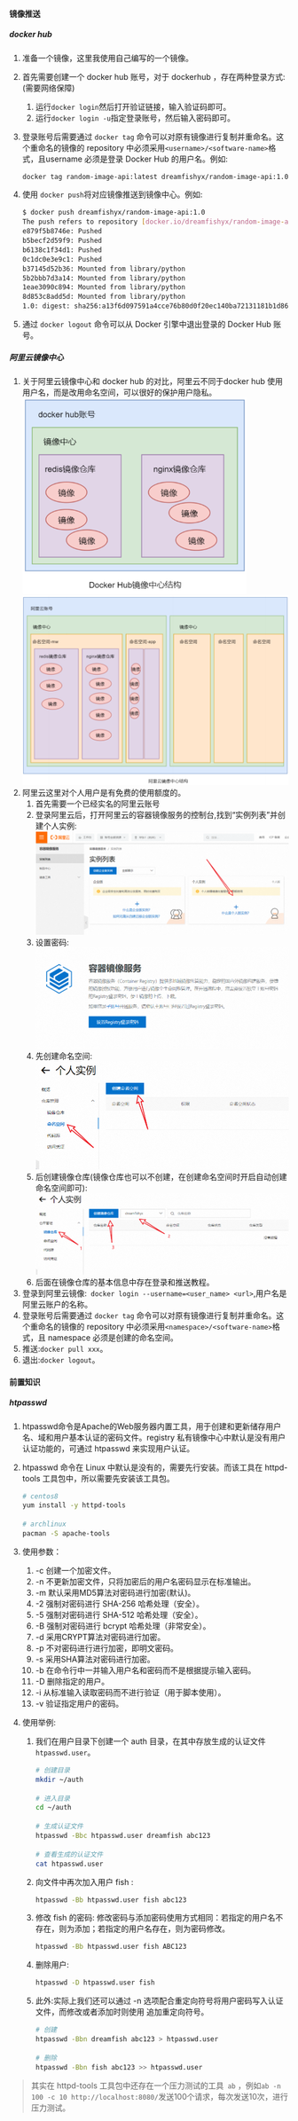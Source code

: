 #### 镜像推送

##### docker hub

1. 准备一个镜像，这里我使用自己编写的一个镜像。

2. 首先需要创建一个 docker hub 账号，对于 dockerhub ，存在两种登录方式:(需要网络保障)

   1. 运行`docker login`然后打开验证链接，输入验证码即可。
   2. 运行`docker login -u`指定登录账号，然后输入密码即可。

3. 登录账号后需要通过 `docker tag` 命令可以对原有镜像进行复制并重命名。这个重命名的镜像的 repository 中必须采用`<username>/<software-name>`格式，且username 必须是登录 Docker Hub 的用户名。例如:

   ```bash
   docker tag random-image-api:latest dreamfishyx/random-image-api:1.0
   ```

4. 使用 `docker push`将对应镜像推送到镜像中心。例如:

   ```bash
   $ docker push dreamfishyx/random-image-api:1.0
   The push refers to repository [docker.io/dreamfishyx/random-image-api]
   e879f5b8746e: Pushed
   b5becf2d59f9: Pushed
   b6138c1f34d1: Pushed
   0c1dc0e3e9c1: Pushed
   b37145d52b36: Mounted from library/python
   5b2bbb7d3a14: Mounted from library/python
   1eae3090c894: Mounted from library/python
   8d853c8add5d: Mounted from library/python
   1.0: digest: sha256:a13f6d097591a4cce76b80d0f20ec140ba72131181b1d860ec89885f3404b0ae size: 1997
   ```

5. 通过 `docker logout` 命令可以从 Docker 引擎中退出登录的 Docker Hub 账号。

   



##### 阿里云镜像中心

1. 关于阿里云镜像中心和 docker hub 的对比，阿里云不同于docker hub 使用用户名，而是改用命名空间，可以很好的保护用户隐私。<br><img src="./assets/image-20241019163219858.png" alt="image-20241019163219858" style="zoom:67%;" /><br><img src="./assets/image-20241019163253031.png" alt="image-20241019163253031" style="zoom:67%;" />
2. 阿里云这里对个人用户是有免费的使用额度的。
   1. 首先需要一个已经实名的阿里云账号
   2. 登录阿里云后，打开阿里云的容器镜像服务的控制台,找到“实例列表”并创建个人实例:<br><img src="./assets/image-20241019163711932.png" alt="image-20241019163711932" style="zoom: 67%;" />
   3. 设置密码:<br><img src="./assets/image-20241019163858437.png" alt="image-20241019163858437" style="zoom:67%;" />
   4. 先创建命名空间:<br><img src="./assets/image-20241019164459106.png" alt="image-20241019164459106" style="zoom:67%;" />
   5. 后创建镜像仓库(镜像仓库也可以不创建，在创建命名空间时开启自动创建命名空间即可):<br><img src="./assets/image-20241019164604119.png" alt="image-20241019164604119" style="zoom:67%;" />
   6. 后面在镜像仓库的基本信息中存在登录和推送教程。
3. 登录到阿里云镜像:` docker login --username=<user_name> <url>`,用户名是阿里云账户的名称。
4. 登录账号后需要通过 `docker tag` 命令可以对原有镜像进行复制并重命名。这个重命名的镜像的 repository 中必须采用`<namespace>/<software-name>`格式，且 namespace 必须是创建的命名空间。
5. 推送:`docker pull xxx`。
6. 退出:`docker logout`。







#### 前置知识

##### htpasswd

1. htpasswd命令是Apache的Web服务器内置工具，用于创建和更新储存用户名、域和用户基本认证的密码文件。registry 私有镜像中心中默认是没有用户认证功能的，可通过 htpasswd 来实现用户认证。

2. htpasswd 命令在 Linux 中默认是没有的，需要先行安装。而该工具在 httpd-tools 工具包中，所以需要先安装该工具包。

   ```bash
   # centos8
   yum install -y httpd-tools
   
   # archlinux
   pacman -S apache-tools
   ```

3. 使用参数：

   1. -c 创建一个加密文件。
   2. -n 不更新加密文件，只将加密后的用户名密码显示在标准输出。
   3. -m 默认采用MD5算法对密码进行加密(默认)。
   4. -2 强制对密码进行 SHA-256 哈希处理（安全）。
   5. -5 强制对密码进行 SHA-512 哈希处理（安全）。
   6. -B 强制对密码进行 bcrypt 哈希处理（非常安全）。
   7. -d 采用CRYPT算法对密码进行加密。
   8. -p 不对密码进行进行加密，即明文密码。
   9. -s 采用SHA算法对密码进行加密。
   10. -b 在命令行中一并输入用户名和密码而不是根据提示输入密码。
   11. -D 删除指定的用户。
   12. -i 从标准输入读取密码而不进行验证（用于脚本使用）。
   13. -v 验证指定用户的密码。

4. 使用举例:

   1. 我们在用户目录下创建一个 auth 目录，在其中存放生成的认证文件`htpasswd.user`。

      ```bash
      # 创建目录
      mkdir ~/auth
      
      # 进入目录
      cd ~/auth
      
      # 生成认证文件
      htpasswd -Bbc htpasswd.user dreamfish abc123
      
      # 查看生成的认证文件                                                                               15:48:44
      cat htpasswd.user
      ```

   2. 向文件中再次加入用户 fish :

      ```bash
      htpasswd -Bb htpasswd.user fish abc123
      ```

   3. 修改 fish 的密码: 修改密码与添加密码使用方式相同：若指定的用户名不存在，则为添加；若指定的用户名存在，则为密码修改。

      ```bash
      htpasswd -Bb htpasswd.user fish ABC123
      ```

   4. 删除用户:

      ```bash
      htpasswd -D htpasswd.user fish
      ```

   5. 此外:实际上我们还可以通过 -n 选项配合重定向符号将用户密码写入认证文件，而修改或者添加时则使用 追加重定向符号。

      ```bash
      # 创建
      htpasswd -Bbn dreamfish abc123 > htpasswd.user
      
      # 删除
      htpasswd -Bbn fish abc123 >> htpasswd.user
      ```

> 其实在 httpd-tools 工具包中还存在一个压力测试的工具` ab` ，例如`ab -n 100 -c 10 http://localhost:8080/`发送100个请求，每次发送10次，进行压力测试。

